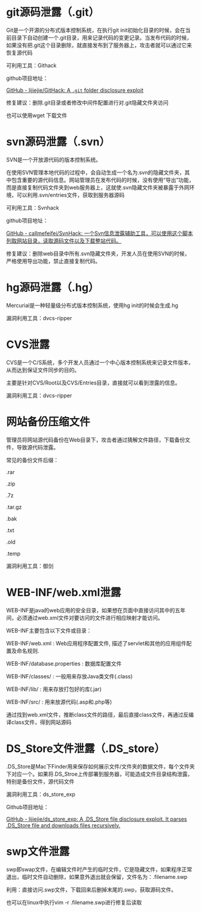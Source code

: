 # git源码泄露（.git）

Git是一个开源的分布式版本控制系统，在执行git init初始化目录的时候，会在当前目录下自动创建一个.git目录，用来记录代码的变更记录。当发布代码的时候，如果没有把.git这个目录删除，就直接发布到了服务器上，攻击者就可以通过它来恢复源代码

 

可利用工具：Githack

github项目地址：

[GitHub - lijiejie/GitHack: A `.git` folder disclosure exploit](https://github.com/lijiejie/GitHack)

修复建议：删除.git目录或者修改中间件配置进行对.git隐藏文件夹访问

 

 

也可以使用wget 下载文件





# svn源码泄露（.svn）

SVN是一个开放源代码的版本控制系统。

在使用SVN管理本地代码的过程中，会自动生成一个名为.svn的隐藏文件夹，其中包含重要的源代码信息。网站管理员在发布代码的时候，没有使用“导出”功能，而是直接复制代码文件夹到web服务器上，这就使.svn隐藏文件夹被暴露于外网环境，可以利用.svn/entries文件，获取到服务器源码

 

可利用工具：Svnhack

github项目地址：

[GitHub - callmefeifei/SvnHack: 一个Svn信息泄露辅助工具，可以使用这个脚本列取网站目录，读取源码文件以及下载整站代码。](https://github.com/callmefeifei/SvnHack)

 

修复建议：删除web目录中所有.svn隐藏文件夹，开发人员在使用SVN的时候，严格使用导出功能，禁止直接复制代码。





# hg源码泄露（.hg）

Mercurial是一种轻量级分布式版本控制系统，使用hg init的时候会生成.hg

 

漏洞利用工具：dvcs-ripper





# CVS泄露

CVS是一个C/S系统，多个开发人员通过一个中心版本控制系统来记录文件版本，从而达到保证文件同步的目的。

主要是针对CVS/Root以及CVS/Entries目录，直接就可以看到泄露的信息。

 

漏洞利用工具：dvcs-ripper





# 网站备份压缩文件

管理员将网站源代码备份在Web目录下，攻击者通过猜解文件路径，下载备份文件，导致源代码泄露。

 

常见的备份文件后缀：

.rar

.zip

.7z

.tar.gz

.bak

.txt

.old

.temp

 

漏洞利用工具：御剑







# WEB-INF/web.xml泄露

WEB-INF是java的web应用的安全目录，如果想在页面中直接访问其中的五年间，必须通过web.xml文件对要访问的文件进行相应映射才能访问。

 

WEB-INF主要包含以下文件或目录：

 

WEB-INF/web.xml : Web应用程序配置文件, 描述了servlet和其他的应用组件配置及命名规则.

WEB-INF/database.properties : 数据库配置文件

WEB-INF/classes/ : 一般用来存放Java类文件(.class)

WEB-INF/lib/ : 用来存放打包好的库(.jar)

WEB-INF/src/ : 用来放源代码(.asp和.php等)

通过找到web.xml文件，推断class文件的路径，最后直接class文件，再通过反编译class文件，得到网站源码







# DS_Store文件泄露（.DS_store）

.DS_Store是Mac下Finder用来保存如何展示文件/文件夹的数据文件，每个文件夹下对应一个。如果将.DS_Stroe上传部署到服务器，可能造成文件目录结构泄露，特别是备份文件，源代码文件

 

漏洞利用工具：ds_store_exp

Github项目地址：

[GitHub - lijiejie/ds_store_exp: A .DS_Store file disclosure exploit. It parses .DS_Store file and downloads files recursively.](https://github.com/lijiejie/ds_store_exp)







# swp文件泄露

swp即swap文件，在编辑文件时产生的临时文件，它是隐藏文件，如果程序正常退出，临时文件自动删除，如果意外退出就会保留，文件名为：.filename.swp

利用：直接访问.swp文件，下载回来后删掉末尾的.swp，获取源码文件。

 

 

也可以在linux中执行vim -r .filename.swp进行修复后读取